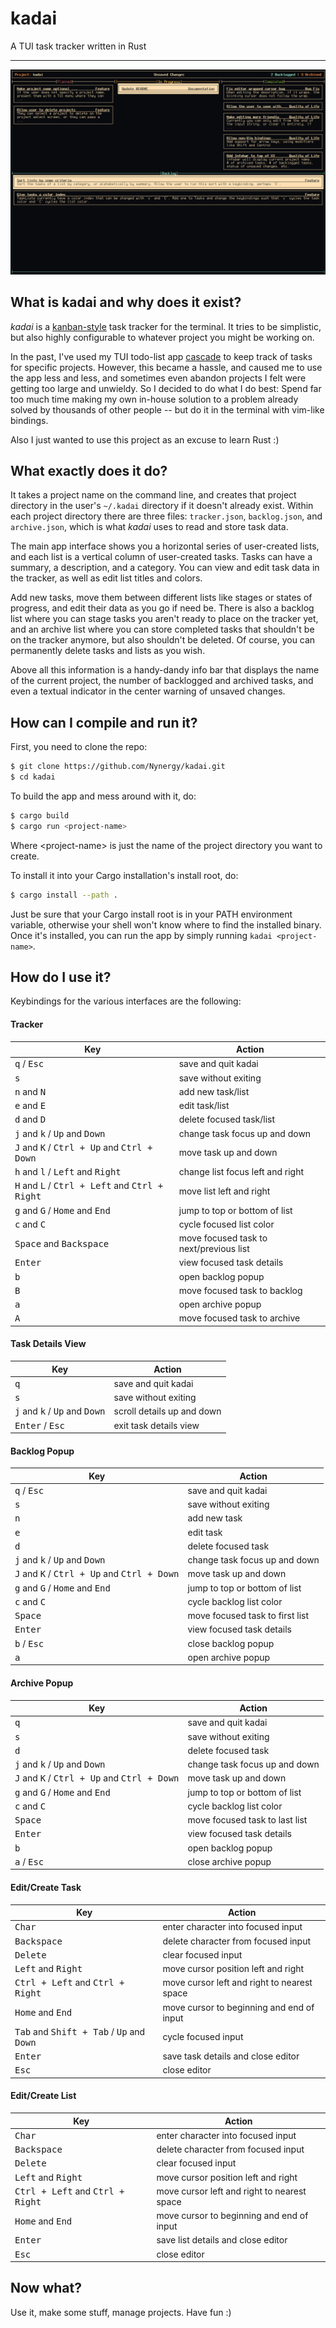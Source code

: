 # kadai

A TUI task tracker written in Rust

------------------------------------------------------------------------------

![Showcase of kadai](showcase.png)

## What is kadai and why does it exist?

_kadai_ is a [kanban-style](https://en.wikipedia.org/wiki/Kanban_(development))
task tracker for the terminal. It tries to be simplistic, but also highly
configurable to whatever project you might be working on.

In the past, I've used my TUI todo-list app
[cascade](https://github.com/Nynergy/cascade) to keep track of tasks for
specific projects. However, this became a hassle, and caused me to use the app
less and less, and sometimes even abandon projects I felt were getting too large
and unwieldy. So I decided to do what I do best: Spend far too much time making
my own in-house solution to a problem already solved by thousands of other
people -- but do it in the terminal with vim-like bindings.

Also I just wanted to use this project as an excuse to learn Rust :)

## What exactly does it do?

It takes a project name on the command line, and creates that project directory
in the user's `~/.kadai` directory if it doesn't already exist. Within each
project directory there are three files: `tracker.json`, `backlog.json`, and
`archive.json`, which is what _kadai_ uses to read and store task data.

The main app interface shows you a horizontal series of user-created lists, and
each list is a vertical column of user-created tasks. Tasks can have a summary,
a description, and a category. You can view and edit task data in the tracker,
as well as edit list titles and colors.

Add new tasks, move them between different lists like stages or states of
progress, and edit their data as you go if need be. There is also a backlog list
where you can stage tasks you aren't ready to place on the tracker yet, and an
archive list where you can store completed tasks that shouldn't be on the
tracker anymore, but also shouldn't be deleted. Of course, you can permanently
delete tasks and lists as you wish.

Above all this information is a handy-dandy info bar that displays the name of
the current project, the number of backlogged and archived tasks, and even a
textual indicator in the center warning of unsaved changes.

## How can I compile and run it?

First, you need to clone the repo:

```bash
$ git clone https://github.com/Nynergy/kadai.git
$ cd kadai
```

To build the app and mess around with it, do:

```bash
$ cargo build
$ cargo run <project-name>
```

Where \<project-name\> is just the name of the project directory you want to
create.

To install it into your Cargo installation's install root, do:

```bash
$ cargo install --path .
```

Just be sure that your Cargo install root is in your PATH environment variable,
otherwise your shell won't know where to find the installed binary. Once it's
installed, you can run the app by simply running `kadai <project-name>`.

## How do I use it?

Keybindings for the various interfaces are the following:

#### Tracker

Key | Action
----|-------
<kbd>q</kbd> / <kbd>Esc</kbd> | save and quit kadai
<kbd>s</kbd> | save without exiting
<kbd>n</kbd> and <kbd>N</kbd> | add new task/list
<kbd>e</kbd> and <kbd>E</kbd> | edit task/list
<kbd>d</kbd> and <kbd>D</kbd> | delete focused task/list
<kbd>j</kbd> and <kbd>k</kbd> / <kbd>Up</kbd> and <kbd>Down</kbd> | change task focus up and down
<kbd>J</kbd> and <kbd>K</kbd> / <kbd>Ctrl + Up</kbd> and <kbd>Ctrl + Down</kbd> | move task up and down
<kbd>h</kbd> and <kbd>l</kbd> / <kbd>Left</kbd> and <kbd>Right</kbd> | change list focus left and right
<kbd>H</kbd> and <kbd>L</kbd> / <kbd>Ctrl + Left</kbd> and <kbd>Ctrl + Right</kbd>| move list left and right
<kbd>g</kbd> and <kbd>G</kbd> / <kbd>Home</kbd> and <kbd>End</kbd>| jump to top or bottom of list
<kbd>c</kbd> and <kbd>C</kbd> | cycle focused list color
<kbd>Space</kbd> and <kbd>Backspace</kbd> | move focused task to next/previous list
<kbd>Enter</kbd> | view focused task details
<kbd>b</kbd> | open backlog popup
<kbd>B</kbd> | move focused task to backlog
<kbd>a</kbd> | open archive popup
<kbd>A</kbd> | move focused task to archive

#### Task Details View

Key | Action
----|-------
<kbd>q</kbd> | save and quit kadai
<kbd>s</kbd> | save without exiting
<kbd>j</kbd> and <kbd>k</kbd> / <kbd>Up</kbd> and <kbd>Down</kbd> | scroll details up and down
<kbd>Enter</kbd> / <kbd>Esc</kbd> | exit task details view

#### Backlog Popup

Key | Action
----|-------
<kbd>q</kbd> / <kbd>Esc</kbd> | save and quit kadai
<kbd>s</kbd> | save without exiting
<kbd>n</kbd> | add new task
<kbd>e</kbd> | edit task
<kbd>d</kbd> | delete focused task
<kbd>j</kbd> and <kbd>k</kbd> / <kbd>Up</kbd> and <kbd>Down</kbd> | change task focus up and down
<kbd>J</kbd> and <kbd>K</kbd> / <kbd>Ctrl + Up</kbd> and <kbd>Ctrl + Down</kbd> | move task up and down
<kbd>g</kbd> and <kbd>G</kbd> / <kbd>Home</kbd> and <kbd>End</kbd>| jump to top or bottom of list
<kbd>c</kbd> and <kbd>C</kbd> | cycle backlog list color
<kbd>Space</kbd> | move focused task to first list
<kbd>Enter</kbd> | view focused task details
<kbd>b</kbd> / <kbd>Esc</kbd> | close backlog popup
<kbd>a</kbd> | open archive popup

#### Archive Popup

Key | Action
----|-------
<kbd>q</kbd> | save and quit kadai
<kbd>s</kbd> | save without exiting
<kbd>d</kbd> | delete focused task
<kbd>j</kbd> and <kbd>k</kbd> / <kbd>Up</kbd> and <kbd>Down</kbd> | change task focus up and down
<kbd>J</kbd> and <kbd>K</kbd> / <kbd>Ctrl + Up</kbd> and <kbd>Ctrl + Down</kbd> | move task up and down
<kbd>g</kbd> and <kbd>G</kbd> / <kbd>Home</kbd> and <kbd>End</kbd>| jump to top or bottom of list
<kbd>c</kbd> and <kbd>C</kbd> | cycle backlog list color
<kbd>Space</kbd> | move focused task to last list
<kbd>Enter</kbd> | view focused task details
<kbd>b</kbd> | open backlog popup
<kbd>a</kbd> / <kbd>Esc</kbd> | close archive popup

#### Edit/Create Task

Key | Action
----|-------
<kbd>Char</kbd> | enter character into focused input
<kbd>Backspace</kbd> | delete character from focused input
<kbd>Delete</kbd> | clear focused input
<kbd>Left</kbd> and <kbd>Right</kbd> | move cursor position left and right
<kbd>Ctrl + Left</kbd> and <kbd>Ctrl + Right</kbd> | move cursor left and right to nearest space
<kbd>Home</kbd> and <kbd>End</kbd> | move cursor to beginning and end of input
<kbd>Tab</kbd> and <kbd>Shift + Tab</kbd> / <kbd>Up</kbd> and <kbd>Down</kbd> | cycle focused input
<kbd>Enter</kbd> | save task details and close editor
<kbd>Esc</kbd> | close editor

#### Edit/Create List

Key | Action
----|-------
<kbd>Char</kbd> | enter character into focused input
<kbd>Backspace</kbd> | delete character from focused input
<kbd>Delete</kbd> | clear focused input
<kbd>Left</kbd> and <kbd>Right</kbd> | move cursor position left and right
<kbd>Ctrl + Left</kbd> and <kbd>Ctrl + Right</kbd> | move cursor left and right to nearest space
<kbd>Home</kbd> and <kbd>End</kbd> | move cursor to beginning and end of input
<kbd>Enter</kbd> | save list details and close editor
<kbd>Esc</kbd> | close editor

## Now what?

Use it, make some stuff, manage projects. Have fun :)
